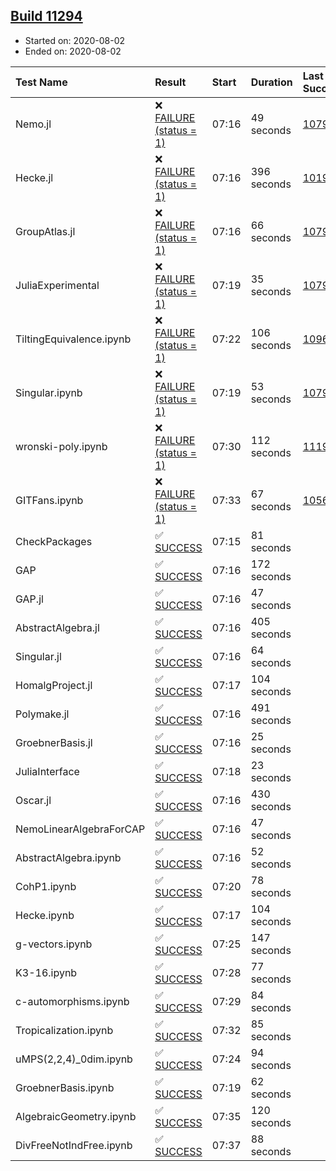 ## [Build 11294](https://oscarci.mathematik.uni-kl.de/job/oscar/11294/)

* Started on: 2020-08-02
* Ended on: 2020-08-02

| Test Name    | Result | Start | Duration | Last Success | First Failure |
|:-------------|:-------|:------|:---------|:-------------|:--------------|
| Nemo.jl | ❌ [FAILURE (status = 1)](https://oscarci.mathematik.uni-kl.de/job/oscar/11294/artifact/logs/build-11294/Nemo.jl.log) | 07:16 | 49 seconds | [10790](https://oscarci.mathematik.uni-kl.de/job/oscar/10790/) | [10791](https://oscarci.mathematik.uni-kl.de/job/oscar/10791/) |
| Hecke.jl | ❌ [FAILURE (status = 1)](https://oscarci.mathematik.uni-kl.de/job/oscar/11294/artifact/logs/build-11294/Hecke.jl.log) | 07:16 | 396 seconds | [10197](https://oscarci.mathematik.uni-kl.de/job/oscar/10197/) | [10198](https://oscarci.mathematik.uni-kl.de/job/oscar/10198/) |
| GroupAtlas.jl | ❌ [FAILURE (status = 1)](https://oscarci.mathematik.uni-kl.de/job/oscar/11294/artifact/logs/build-11294/GroupAtlas.jl.log) | 07:16 | 66 seconds | [10790](https://oscarci.mathematik.uni-kl.de/job/oscar/10790/) | [10791](https://oscarci.mathematik.uni-kl.de/job/oscar/10791/) |
| JuliaExperimental | ❌ [FAILURE (status = 1)](https://oscarci.mathematik.uni-kl.de/job/oscar/11294/artifact/logs/build-11294/JuliaExperimental.log) | 07:19 | 35 seconds | [10790](https://oscarci.mathematik.uni-kl.de/job/oscar/10790/) | [10791](https://oscarci.mathematik.uni-kl.de/job/oscar/10791/) |
| TiltingEquivalence.ipynb | ❌ [FAILURE (status = 1)](https://oscarci.mathematik.uni-kl.de/job/oscar/11294/artifact/logs/build-11294/TiltingEquivalence.ipynb.log) | 07:22 | 106 seconds | [10962](https://oscarci.mathematik.uni-kl.de/job/oscar/10962/) | [10963](https://oscarci.mathematik.uni-kl.de/job/oscar/10963/) |
| Singular.ipynb | ❌ [FAILURE (status = 1)](https://oscarci.mathematik.uni-kl.de/job/oscar/11294/artifact/logs/build-11294/Singular.ipynb.log) | 07:19 | 53 seconds | [10790](https://oscarci.mathematik.uni-kl.de/job/oscar/10790/) | [10791](https://oscarci.mathematik.uni-kl.de/job/oscar/10791/) |
| wronski-poly.ipynb | ❌ [FAILURE (status = 1)](https://oscarci.mathematik.uni-kl.de/job/oscar/11294/artifact/logs/build-11294/wronski-poly.ipynb.log) | 07:30 | 112 seconds | [11192](https://oscarci.mathematik.uni-kl.de/job/oscar/11192/) | [11193](https://oscarci.mathematik.uni-kl.de/job/oscar/11193/) |
| GITFans.ipynb | ❌ [FAILURE (status = 1)](https://oscarci.mathematik.uni-kl.de/job/oscar/11294/artifact/logs/build-11294/GITFans.ipynb.log) | 07:33 | 67 seconds | [10566](https://oscarci.mathematik.uni-kl.de/job/oscar/10566/) | [10567](https://oscarci.mathematik.uni-kl.de/job/oscar/10567/) |
| CheckPackages | ✅ [SUCCESS](https://oscarci.mathematik.uni-kl.de/job/oscar/11294/artifact/logs/build-11294/CheckPackages.log) | 07:15 | 81 seconds |  |  |
| GAP | ✅ [SUCCESS](https://oscarci.mathematik.uni-kl.de/job/oscar/11294/artifact/logs/build-11294/GAP.log) | 07:16 | 172 seconds |  |  |
| GAP.jl | ✅ [SUCCESS](https://oscarci.mathematik.uni-kl.de/job/oscar/11294/artifact/logs/build-11294/GAP.jl.log) | 07:16 | 47 seconds |  |  |
| AbstractAlgebra.jl | ✅ [SUCCESS](https://oscarci.mathematik.uni-kl.de/job/oscar/11294/artifact/logs/build-11294/AbstractAlgebra.jl.log) | 07:16 | 405 seconds |  |  |
| Singular.jl | ✅ [SUCCESS](https://oscarci.mathematik.uni-kl.de/job/oscar/11294/artifact/logs/build-11294/Singular.jl.log) | 07:16 | 64 seconds |  |  |
| HomalgProject.jl | ✅ [SUCCESS](https://oscarci.mathematik.uni-kl.de/job/oscar/11294/artifact/logs/build-11294/HomalgProject.jl.log) | 07:17 | 104 seconds |  |  |
| Polymake.jl | ✅ [SUCCESS](https://oscarci.mathematik.uni-kl.de/job/oscar/11294/artifact/logs/build-11294/Polymake.jl.log) | 07:16 | 491 seconds |  |  |
| GroebnerBasis.jl | ✅ [SUCCESS](https://oscarci.mathematik.uni-kl.de/job/oscar/11294/artifact/logs/build-11294/GroebnerBasis.jl.log) | 07:16 | 25 seconds |  |  |
| JuliaInterface | ✅ [SUCCESS](https://oscarci.mathematik.uni-kl.de/job/oscar/11294/artifact/logs/build-11294/JuliaInterface.log) | 07:18 | 23 seconds |  |  |
| Oscar.jl | ✅ [SUCCESS](https://oscarci.mathematik.uni-kl.de/job/oscar/11294/artifact/logs/build-11294/Oscar.jl.log) | 07:16 | 430 seconds |  |  |
| NemoLinearAlgebraForCAP | ✅ [SUCCESS](https://oscarci.mathematik.uni-kl.de/job/oscar/11294/artifact/logs/build-11294/NemoLinearAlgebraForCAP.log) | 07:16 | 47 seconds |  |  |
| AbstractAlgebra.ipynb | ✅ [SUCCESS](https://oscarci.mathematik.uni-kl.de/job/oscar/11294/artifact/logs/build-11294/AbstractAlgebra.ipynb.log) | 07:16 | 52 seconds |  |  |
| CohP1.ipynb | ✅ [SUCCESS](https://oscarci.mathematik.uni-kl.de/job/oscar/11294/artifact/logs/build-11294/CohP1.ipynb.log) | 07:20 | 78 seconds |  |  |
| Hecke.ipynb | ✅ [SUCCESS](https://oscarci.mathematik.uni-kl.de/job/oscar/11294/artifact/logs/build-11294/Hecke.ipynb.log) | 07:17 | 104 seconds |  |  |
| g-vectors.ipynb | ✅ [SUCCESS](https://oscarci.mathematik.uni-kl.de/job/oscar/11294/artifact/logs/build-11294/g-vectors.ipynb.log) | 07:25 | 147 seconds |  |  |
| K3-16.ipynb | ✅ [SUCCESS](https://oscarci.mathematik.uni-kl.de/job/oscar/11294/artifact/logs/build-11294/K3-16.ipynb.log) | 07:28 | 77 seconds |  |  |
| c-automorphisms.ipynb | ✅ [SUCCESS](https://oscarci.mathematik.uni-kl.de/job/oscar/11294/artifact/logs/build-11294/c-automorphisms.ipynb.log) | 07:29 | 84 seconds |  |  |
| Tropicalization.ipynb | ✅ [SUCCESS](https://oscarci.mathematik.uni-kl.de/job/oscar/11294/artifact/logs/build-11294/Tropicalization.ipynb.log) | 07:32 | 85 seconds |  |  |
| uMPS(2,2,4)_0dim.ipynb | ✅ [SUCCESS](https://oscarci.mathematik.uni-kl.de/job/oscar/11294/artifact/logs/build-11294/uMPS-2-2-4-_0dim.ipynb.log) | 07:24 | 94 seconds |  |  |
| GroebnerBasis.ipynb | ✅ [SUCCESS](https://oscarci.mathematik.uni-kl.de/job/oscar/11294/artifact/logs/build-11294/GroebnerBasis.ipynb.log) | 07:19 | 62 seconds |  |  |
| AlgebraicGeometry.ipynb | ✅ [SUCCESS](https://oscarci.mathematik.uni-kl.de/job/oscar/11294/artifact/logs/build-11294/AlgebraicGeometry.ipynb.log) | 07:35 | 120 seconds |  |  |
| DivFreeNotIndFree.ipynb | ✅ [SUCCESS](https://oscarci.mathematik.uni-kl.de/job/oscar/11294/artifact/logs/build-11294/DivFreeNotIndFree.ipynb.log) | 07:37 | 88 seconds |  |  |
